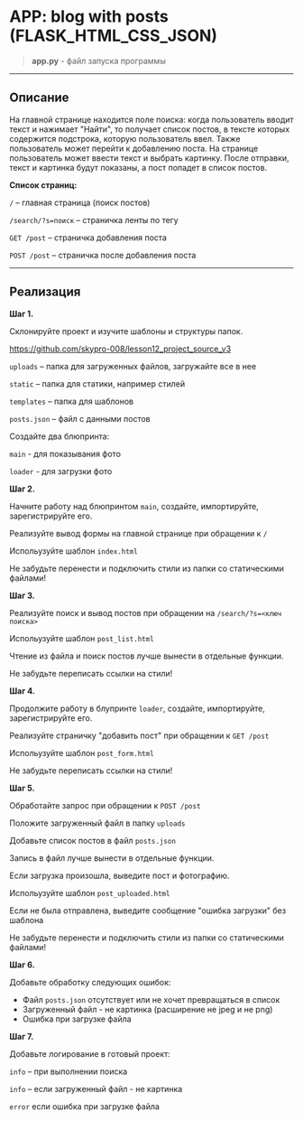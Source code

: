 # APP: blog with posts (FLASK_HTML_CSS_JSON) <br>

> **app.py** - файл запуска программы <br>

---

## Описание

На главной странице находится поле поиска: когда пользователь вводит текст и нажимает "Найти", то получает список постов, в тексте которых содержится подстрока, которую пользователь ввел.  Также пользователь может перейти к добавлению поста. На странице пользователь может ввести текст и выбрать картинку. После отправки, текст и картинка будут показаны, а пост попадет в список постов.

**Список страниц:**

`/` – главная страница (поиск постов)

`/search/?s=поиск` – страничка ленты по тегу

`GET /post` – страничка добавления поста

`POST /post` – страничка после добавления поста

---

## Реализация

**Шаг 1.** 

Склонируйте проект и изучите шаблоны и структуры папок. 

https://github.com/skypro-008/lesson12_project_source_v3

`uploads` – папка для загруженных файлов, загружайте все в нее

`static` – папка для статики, например стилей

`templates` – папка для шаблонов

`posts.json` – файл с данными постов 

Создайте два блюпринта:

`main` - для показывания фото

`loader` - для загрузки фото

**Шаг 2.** 

Начните работу над блюпринтом `main`, создайте, импортируйте, зарегистрируйте его.

Реализуйте вывод формы на главной странице при обращении к `/`

Испольузуйте шаблон `index.html`

Не забудьте перенести и подключить стили из папки со статическими файлами! 

**Шаг 3.**

Реализуйте поиск и вывод постов при обращении на `/search/?s=<ключ поиска>` 

Испольузуйте шаблон `post_list.html`

Чтение из файла и поиск постов лучше вынести в отдельные функции.

Не забудьте переписать ссылки на стили! 

**Шаг 4.**

Продолжите работу в блупринте `loader`, создайте, импортируйте, зарегистрируйте его.

Реализуйте страничку "добавить пост" при обращении к `GET /post`

Испольузуйте шаблон `post_form.html`

Не забудьте переписать ссылки на стили! 

**Шаг 5.**

Обработайте запрос при обращении к `POST /post`

Положите загруженный файл в папку `uploads`

Добавьте список постов в файл `posts.json`

Запись в файл лучше вынести в отдельные функции.

Если загрузка произошла, выведите пост и фотографию.

Испольузуйте шаблон `post_uploaded.html`

Если не была отправлена, выведите сообщение "ошибка загрузки" без шаблона

Не забудьте перенести и подключить стили из папки со статическими файлами! 

**Шаг 6.**

Добавьте обработку следующих ошибок:

- Файл `posts.json` отсутствует или не хочет превращаться в список
- Загруженный файл - не картинка (расширение не jpeg и не png)
- Ошибка при загрузке файла

**Шаг 7.**

Добавьте логирование в готовый проект:

`info` – при выполнении поиска

`info` – если загруженный файл - не картинка

`error` если ошибка при загрузке файла